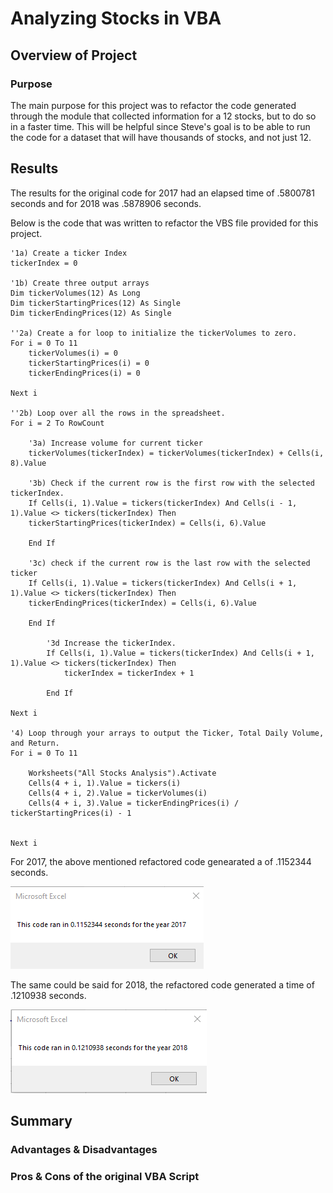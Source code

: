 # Analyzing Stocks in VBA
## Overview of Project
### Purpose
The main purpose for this project was to refactor the code generated through the module that collected information for a 12 stocks, but to do so in a faster time. This will be helpful since Steve's goal is to be able to run the code for a dataset that will have thousands of stocks, and not just 12.
## Results
The results for the original code for 2017 had an elapsed time of .5800781 seconds and for 2018 was .5878906 seconds.

Below is the code that was written to refactor the VBS file provided for this project. 

    '1a) Create a ticker Index
    tickerIndex = 0
    
    '1b) Create three output arrays
    Dim tickerVolumes(12) As Long
    Dim tickerStartingPrices(12) As Single
    Dim tickerEndingPrices(12) As Single
    
    ''2a) Create a for loop to initialize the tickerVolumes to zero.
    For i = 0 To 11
        tickerVolumes(i) = 0
        tickerStartingPrices(i) = 0
        tickerEndingPrices(i) = 0
    
    Next i
    
    ''2b) Loop over all the rows in the spreadsheet.
    For i = 2 To RowCount
    
        '3a) Increase volume for current ticker
        tickerVolumes(tickerIndex) = tickerVolumes(tickerIndex) + Cells(i, 8).Value
        
        '3b) Check if the current row is the first row with the selected tickerIndex.
        If Cells(i, 1).Value = tickers(tickerIndex) And Cells(i - 1, 1).Value <> tickers(tickerIndex) Then
        tickerStartingPrices(tickerIndex) = Cells(i, 6).Value
        
        End If
            
        '3c) check if the current row is the last row with the selected ticker
        If Cells(i, 1).Value = tickers(tickerIndex) And Cells(i + 1, 1).Value <> tickers(tickerIndex) Then
        tickerEndingPrices(tickerIndex) = Cells(i, 6).Value
        
        End If
                      
            '3d Increase the tickerIndex.
            If Cells(i, 1).Value = tickers(tickerIndex) And Cells(i + 1, 1).Value <> tickers(tickerIndex) Then
                tickerIndex = tickerIndex + 1
             
            End If
         
    Next i
    
    '4) Loop through your arrays to output the Ticker, Total Daily Volume, and Return.
    For i = 0 To 11
        
        Worksheets("All Stocks Analysis").Activate
        Cells(4 + i, 1).Value = tickers(i)
        Cells(4 + i, 2).Value = tickerVolumes(i)
        Cells(4 + i, 3).Value = tickerEndingPrices(i) / tickerStartingPrices(i) - 1
        
        
    Next i
For 2017, the above mentioned refactored code genearated a of .1152344 seconds.

![VBA_Challenge_2017](https://github.com/DanielGandia/stock-analysis/blob/main/Resources/VBA_Challenge_2017.png)

The same could be said for 2018, the refactored code generated a time of .1210938 seconds. 

![VBA_Challenge_2018](https://github.com/DanielGandia/stock-analysis/blob/main/Resources/VBA_Challenge_2018.png)


## Summary
### Advantages & Disadvantages


### Pros & Cons of the original VBA Script
